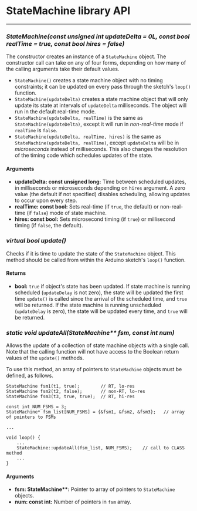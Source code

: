 # StateMachine library API #

----------

### *StateMachine(const unsigned int updateDelta = 0L, const bool realTime = true, const bool hires = false)* ###

The constructor creates an instance of a `StateMachine` object.  The constructor call can take on any of four forms, depending on how many of the calling arguments take their default values.

- `StateMachine()` creates a state machine object with no timing constraints; it can be updated on every pass through the sketch's `loop()` function.
- `StateMachine(updateDelta)` creates a state machine object that will only update its state at intervals of `updateDelta` milliseconds.  The object will run in the default real-time mode.
- `StateMachine(updateDelta, realTime)` is the same as `StateMachine(updateDelta)`, except it will run in *non-real-time* mode if `realTime` is `false`.
- `StateMachine(updateDelta, realTime, hires)` is the same as `StateMachine(updateDelta, realTime)`, except `updateDelta` will be in *microseconds* instead of milliseconds.  This also changes the resolution of the timing code which schedules updates of the state.

#### Arguments ####

- **updateDelta: const unsigned long:** Time between scheduled updates, in milliseconds or microseconds depending on `hires` argument.  A zero value (the default if not specified) disables scheduling, allowing updates to occur upon every step.
- **realTime: const bool:** Sets real-time (if `true`, the default) or non-real-time (if `false`) mode of state machine.
- **hires: const bool:** Sets microsecond timing (if `true`) or millisecond timing (if `false`, the default).

### *virtual bool update()* ###

Checks if it is time to update the state of the `StateMachine` object.  This method should be called from within the Arduino sketch's `loop()` function.

#### Returns ####

- **bool:** `true` if object's state has been updated.  If state machine is running scheduled (`updateDelay` is not zero), the state will be updated the first time `update()` is called since the arrival of the scheduled time, and `true` will be returned.   If the state machine is running unscheduled (`updateDelay` is zero), the state will be updated every time, and `true` will be returned.

### *static void updateAll(StateMachine\*\* fsm, const int num)* ###

Allows the update of a collection of state machine objects with a single call.  Note that the calling function will not have access to the Boolean return values of the `update()` methods.

To use this method, an array of pointers to `StateMachine` objects must be defined, as follows.

    StateMachine fsm1(t1, true);		// RT, lo-res
    StateMachine fsm2(t2, false);		// non-RT, lo-res
    StateMachine fsm3(t3, true, true);	// RT, hi-res
    
    const int NUM_FSMS = 3;
    StateMachine* fsm_list[NUM_FSMS] = {&fsm1, &fsm2, &fsm3};	// array of pointers to FSMs
    
    ...
    
    void loop() {
    	...
    	StateMachine::updateAll(fsm_list, NUM_FSMS);	// call to CLASS method
    	...
    }

#### Arguments ####

- **fsm: StateMachine\*\*:** Pointer to array of pointers to `StateMachine` objects.
- **num: const int:** Number of pointers in `fsm` array.

